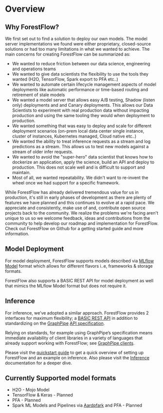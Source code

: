<!--
    Copyright 2019 DreamWorks Animation L.L.C.
    Licensed under the Apache License, Version 2.0 (the "License");
    you may not use this file except in compliance with the License.
    You may obtain a copy of the License at
    http://www.apache.org/licenses/LICENSE-2.0
    Unless required by applicable law or agreed to in writing, software
    distributed under the License is distributed on an "AS IS" BASIS,
    WITHOUT WARRANTIES OR CONDITIONS OF ANY KIND, either express or implied.
    See the License for the specific language governing permissions and
    limitations under the License.
-->
# Overview
## Why ForestFlow?

We first set out to find a solution to deploy our own models. The model server implementations we found were either proprietary, closed-source solutions or had too many limitations in what we wanted to achieve.
The main concerns for creating ForestFlow can be summarized as:
   - We wanted to reduce friction between our data science, engineering and operations teams
   - We wanted to give data scientists the flexibility to use the tools they wanted (H2O, TensorFlow, Spark export to PFA etc..)
   - We wanted to automate certain lifecycle management aspects of model deployments like automatic performance or time-based routing and retirement of stale models
   - We wanted a model server that allows easy A/B testing, Shadow (listen only) deployments and and Canary deployments. This allows our Data Scientists to experiment with real production data without impacting production and using the same tooling they would when deployment to production. 
   - We wanted something that was easy to deploy and scale for different deployment scenarios (on-prem local data center single instance, cluster of instances, Kubernetes managed, Cloud native etc..)
   - We wanted the ability to treat inference requests as a stream and log predictions as a stream. This allows us to test new models against a stream of older infer requests.
   - We wanted to avoid the "super-hero" data scientist that knows how to dockerize an application, apply the science, build an API and deploy to production. This does not scale well and is difficult to support and maintain.
   - Most of all, we wanted repeatability. We didn't want to re-invent the wheel once we had support for a specific framework. 

While ForestFlow has already delivered tremendous value for us in production, it's still in early phases of development as there are plenty of features we have planned and this continues to evolve at a rapid pace. 
We appreciate and consistently, make use of and, contribute open source projects back to the community. We realize the problems we're facing aren't unique to us so we welcome feedback, ideas and contributions from the community to help develop our roadmap and implementation for ForestFlow.
Check out ForestFlow on Github for a getting started guide and more information. 

## Model Deployment
For model deployment, ForestFlow supports models described via [MLflow Model](https://mlflow.org/docs/latest/models.html) format which allows for different flavors i..e, frameworks & storage formats.

ForestFlow also supports a BASIC REST API for model deployment as well that mimics the MLflow Model format but does not require it.

## Inference
For inference, we’ve adopted a similar approach. ForestFlow provides 2 interfaces for maximum flexibility; 
a [BASIC REST API](./inference.md#inference---using-the-basic-rest-api) in addition to 
standardizing on the [GraphPipe](https://oracle.github.io/graphpipe) 
[API specification](https://oracle.github.io/graphpipe/#/guide/user-guide/spec).

Relying on standards, for example using GraphPipe’s specification means immediate availability of client libraries in a variety of languages that already support working with ForestFlow; see [GraphPipe clients](https://oracle.github.io/graphpipe/#/guide/clients/overview).

Please visit the [quickstart guide](./quickstart.md) to get a quick overview of setting up ForestFlow and an example on inference.
Also please visit the [Inference](./inference.md) documentation for a deeper dive. 

## Currently Supported model formats
 - H2O - Mojo Model
 - TensorFlow & Keras - Planned
 - PFA - Planned
 - Spark ML Models and Pipelines via [Aardpfark](https://github.com/CODAIT/aardpfark) and PFA - Planned
 
